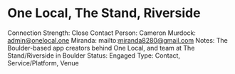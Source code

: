 # One Local, The Stand, Riverside

Connection Strength: Close
Contact Person: Cameron Murdock:  admin@onelocal.one
Miranda: mailto:miranda8280@gmail.com
Notes: The Boulder-based app creators behind One Local, and team at The Stand/Riverside in Boulder
Status: Engaged
Type: Contact, Service/Platform, Venue